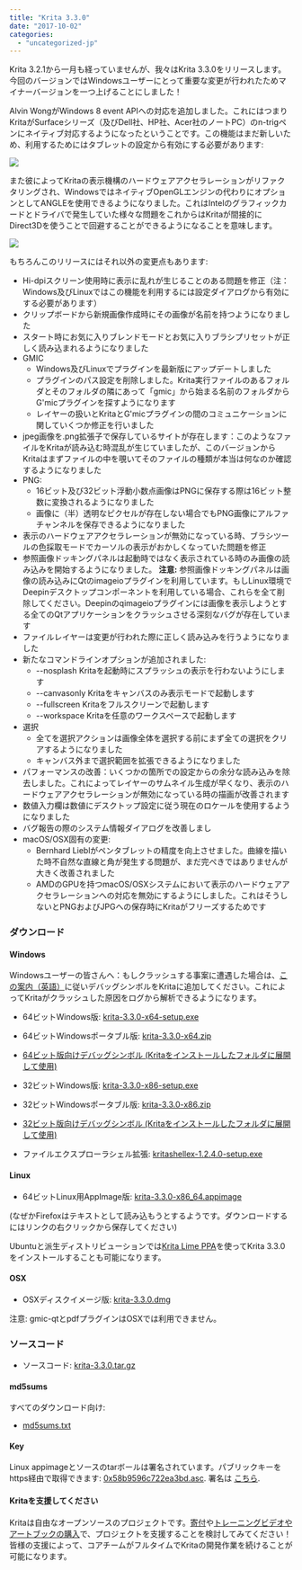 ```yaml
---
title: "Krita 3.3.0"
date: "2017-10-02"
categories: 
  - "uncategorized-jp"
---
```


Krita 3.2.1から一月も経っていませんが、我々はKrita 3.3.0をリリースします。今回のバージョンではWindowsユーザーにとって重要な変更が行われたためマイナーバージョンを一つ上げることにしました！

Alvin WongがWindows 8 event APIへの対応を追加しました。これにはつまりKritaがSurfaceシリーズ（及びDell社、HP社、Acer社のノートPC）のn-trigペンにネイティブ対応するようになったということです。この機能はまだ新しいため、利用するためにはタブレットの設定から有効にする必要があります:

[![](/images/posts/2017/wintab-1024x840.png)](https://krita.org/wp-content/uploads/2017/09/wintab.png)

また彼によってKritaの表示機構のハードウェアアクセラレーションがリファクタリングされ、WindowsではネイティブOpenGLエンジンの代わりにオプションとしてANGLEを使用できるようになりました。これはIntelのグラフィックカードとドライバで発生していた様々な問題をこれからはKritaが間接的にDirect3Dを使うことで回避することができるようになることを意味します。

[![](/images/posts/2017/display-1024x840.png)](https://krita.org/wp-content/uploads/2017/09/display.png)

もちろんこのリリースにはそれ以外の変更点もあります:

- Hi-dpiスクリーン使用時に表示に乱れが生じることのある問題を修正（注：Windows及びLinuxではこの機能を利用するには設定ダイアログから有効にする必要があります）
- クリップボードから新規画像作成時にその画像が名前を持つようになりました
- スタート時にお気に入りブレンドモードとお気に入りブラシプリセットが正しく読み込まれるようになりました
- GMIC
    - Windows及びLinuxでプラグインを最新版にアップデートしました
    - プラグインのパス設定を削除しました。Krita実行ファイルのあるフォルダとそのフォルダの隣にあって「gmic」から始まる名前のフォルダからG'micプラグインを探すようになります
    - レイヤーの扱いとKritaとG'micプラグインの間のコミュニケーションに関していくつか修正を行いました
- jpeg画像を.png拡張子で保存しているサイトが存在します：このようなファイルをKritaが読み込む時混乱が生じていましたが、このバージョンからKritaはまずファイルの中を覗いてそのファイルの種類が本当は何なのか確認するようになりました
- PNG:
    - 16ビット及び32ビット浮動小数点画像はPNGに保存する際は16ビット整数に変換されるようになりました
    - 画像に（半）透明なピクセルが存在しない場合でもPNG画像にアルファチャンネルを保存できるようになりました
- 表示のハードウェアアクセラレーションが無効になっている時、ブラシツールの色採取モードでカーソルの表示がおかしくなっていた問題を修正
- 参照画像ドッキングパネルは起動時ではなく表示されている時のみ画像の読み込みを開始するようになりました。 **注意:** 参照画像ドッキングパネルは画像の読み込みにQtのimageioプラグインを利用しています。もしLinux環境でDeepinデスクトップコンポーネントを利用している場合、これらを全て削除してください。Deepinのqimageioプラグインには画像を表示しようとする全てのQtアプリケーションをクラッシュさせる深刻なバグが存在しています
- ファイルレイヤーは変更が行われた際に正しく読み込みを行うようになりました
- 新たなコマンドラインオプションが追加されました:
    - \--nosplash Kritaを起動時にスプラッシュの表示を行わないようにします
    - \--canvasonly Kritaをキャンバスのみ表示モードで起動します
    - \--fullscreen Kritaをフルスクリーンで起動します
    - \--workspace Kritaを任意のワークスペースで起動します
- 選択
    - 全てを選択アクションは画像全体を選択する前にまず全ての選択をクリアするようになりました
    - キャンバス外まで選択範囲を拡張できるようになりました
- パフォーマンスの改善：いくつかの箇所での設定からの余分な読み込みを除去しました。これによってレイヤーのサムネイル生成が早くなり、表示のハードウェアアクセラレーションが無効になっている時の描画が改善されます
- 数値入力欄は数値にデスクトップ設定に従う現在のロケールを使用するようになりました
- バグ報告の際のシステム情報ダイアログを改善しまし
- macOS/OSX固有の変更:
    - Bernhard Lieblがペンタブレットの精度を向上させました。曲線を描いた時不自然な直線と角が発生する問題が、まだ完ぺきではありませんが大きく改善されました
    - AMDのGPUを持つmacOS/OSXシステムにおいて表示のハードウェアアクセラレーションへの対応を無効にするようにしました。これはそうしないとPNGおよびJPGへの保存時にKritaがフリーズするためです

### ダウンロード

#### Windows

Windowsユーザーの皆さんへ：もしクラッシュする事案に遭遇した場合は、[この案内（英語）](https://docs.krita.org/Dr._Mingw_debugger)に従いデバッグシンボルをKritaに追加してください。これによってKritaがクラッシュした原因をログから解析できるようになります。

- 64ビットWindows版: [krita-3.3.0-x64-setup.exe](https://download.kde.org/stable/krita/3.3.0/krita-3.3.0-x64-setup.exe)
- 64ビットWindowsポータブル版: [krita-3.3.0-x64.zip](https://download.kde.org/stable/krita/3.3.0/krita-3.3.0-x64.zip)
- [64ビット版向けデバッグシンボル (Kritaをインストールしたフォルダに展開して使用)](https://download.kde.org/stable/krita/3.3.0/krita-3.3.0-x64-dbg.zip)

- 32ビットWindows版: [krita-3.3.0-x86-setup.exe](https://download.kde.org/stable/krita/3.3.0/krita-3.3.0-x86-setup.exe)
- 32ビットWindowsポータブル版: [krita-3.3.0-x86.zip](https://download.kde.org/stable/krita/3.3.0/krita-3.3.0-x86.zip)
- [32ビット版向けデバッグシンボル (Kritaをインストールしたフォルダに展開して使用)](https://download.kde.org/stable/krita/3.3.0/krita-3.3.0-x86-dbg.zip)

- ファイルエクスプローラシェル拡張: [kritashellex-1.2.4.0-setup.exe](https://download.kde.org/stable/krita/KritaShellExtension-v1.2.4-setup.exe)

#### Linux

- 64ビットLinux用AppImage版: [krita-3.3.0-x86\_64.appimage](https://download.kde.org/stable/krita/3.3.0/krita-3.3.0-x86_64.appimage)

(なぜかFirefoxはテキストとして読み込もうとするようです。ダウンロードするにはリンクの右クリックから保存してください)

Ubuntuと派生ディストリビューションでは[Krita Lime PPA](https://launchpad.net/~kritalime/+archive/ubuntu/ppa)を使ってKrita 3.3.0をインストールすることも可能になります。

#### OSX

- OSXディスクイメージ版: [krita-3.3.0.dmg](https://download.kde.org/stable/krita/3.3.0/krita-3.3.0.dmg)

注意: gmic-qtとpdfプラグインはOSXでは利用できません。

### ソースコード

- ソースコード: [krita-3.3.0.tar.gz](https://download.kde.org/stable/krita/3.3.0/krita-3.3.0.tar.gz)

#### md5sums

すべてのダウンロード向け:

- [md5sums.txt](https://download.kde.org/stable/krita/3.3.0/md5sums.txt)

#### Key

Linux appimageとソースのtarボールは署名されています。パブリックキーをhttps経由で取得できます: [0x58b9596c722ea3bd.asc](https://share.kde.org/index.php/s/fJ99V5mZvuyD0z8). 署名は [こちら](http://download.kde.org/stable/krita/3.3.0/).

#### Kritaを支援してください

Kritaは自由なオープンソースのプロジェクトです。[寄付](https://krita.org/jp/support-us-jp/donations-jp/)や[トレーニングビデオやアートブックの購入](https://krita.org/jp/support-us-jp/shop-jp/)で、プロジェクトを支援することを検討してみてください！皆様の支援によって、コアチームがフルタイムでKritaの開発作業を続けることが可能になります。
